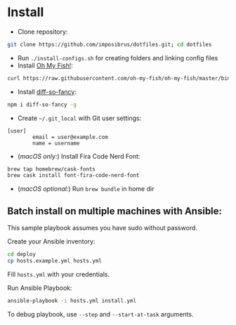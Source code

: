 
# Install

- Clone repository:
```bash
git clone https://github.com/imposibrus/dotfiles.git; cd dotfiles
```
- Run `./install-configs.sh` for creating folders and linking config files
- Install [Oh My Fish!](https://github.com/oh-my-fish/oh-my-fish):
```bash
curl https://raw.githubusercontent.com/oh-my-fish/oh-my-fish/master/bin/install | fish
```
- Install [diff-so-fancy](https://github.com/so-fancy/diff-so-fancy):
```bash
npm i diff-so-fancy -g
```
- Create `~/.git_local` with Git user settings:
```git
[user]
        email = user@example.com
        name = username
```
- (_macOS only:_) Install Fira Code Nerd Font:
```bash
brew tap homebrew/cask-fonts
brew cask install font-fira-code-nerd-font
```
- (_macOS optional:_) Run `brew bundle` in home dir

## Batch install on multiple machines with Ansible:
This sample playbook assumes you have sudo without password.

Create your Ansible inventory:
```bash
cd deploy
cp hosts.example.yml hosts.yml
```
Fill `hosts.yml` with your credentials.

Run Ansible Playbook:
```bash
ansible-playbook -i hosts.yml install.yml
```

To debug playbook, use `--step` and `--start-at-task` arguments.

